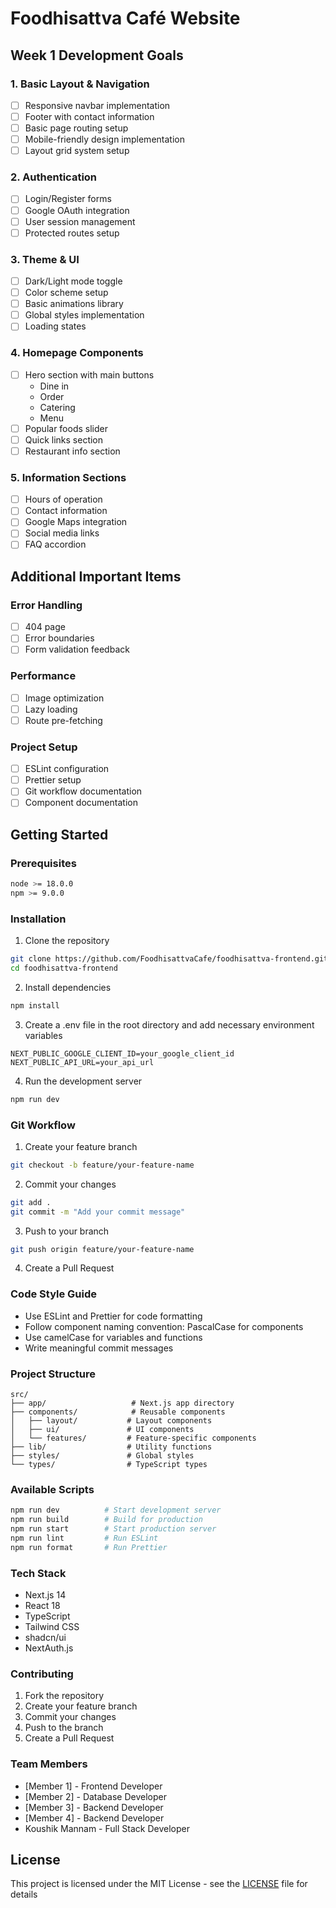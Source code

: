 # Foodhisattva Café Website

## Week 1 Development Goals

### 1. Basic Layout & Navigation
- [ ] Responsive navbar implementation
- [ ] Footer with contact information
- [ ] Basic page routing setup
- [ ] Mobile-friendly design implementation
- [ ] Layout grid system setup

### 2. Authentication
- [ ] Login/Register forms
- [ ] Google OAuth integration
- [ ] User session management
- [ ] Protected routes setup

### 3. Theme & UI
- [ ] Dark/Light mode toggle
- [ ] Color scheme setup
- [ ] Basic animations library
- [ ] Global styles implementation
- [ ] Loading states

### 4. Homepage Components
- [ ] Hero section with main buttons
  - Dine in
  - Order
  - Catering
  - Menu
- [ ] Popular foods slider
- [ ] Quick links section
- [ ] Restaurant info section

### 5. Information Sections
- [ ] Hours of operation
- [ ] Contact information
- [ ] Google Maps integration
- [ ] Social media links
- [ ] FAQ accordion

## Additional Important Items

### Error Handling
- [ ] 404 page
- [ ] Error boundaries
- [ ] Form validation feedback

### Performance
- [ ] Image optimization
- [ ] Lazy loading
- [ ] Route pre-fetching

### Project Setup
- [ ] ESLint configuration
- [ ] Prettier setup
- [ ] Git workflow documentation
- [ ] Component documentation

## Getting Started

### Prerequisites
```bash
node >= 18.0.0
npm >= 9.0.0
```

### Installation
1. Clone the repository
```bash
git clone https://github.com/FoodhisattvaCafe/foodhisattva-frontend.git
cd foodhisattva-frontend
```

2. Install dependencies
```bash
npm install
```

3. Create a .env file in the root directory and add necessary environment variables
```env
NEXT_PUBLIC_GOOGLE_CLIENT_ID=your_google_client_id
NEXT_PUBLIC_API_URL=your_api_url
```

4. Run the development server
```bash
npm run dev
```

### Git Workflow

1. Create your feature branch
```bash
git checkout -b feature/your-feature-name
```

2. Commit your changes
```bash
git add .
git commit -m "Add your commit message"
```

3. Push to your branch
```bash
git push origin feature/your-feature-name
```

4. Create a Pull Request

### Code Style Guide

- Use ESLint and Prettier for code formatting
- Follow component naming convention: PascalCase for components
- Use camelCase for variables and functions
- Write meaningful commit messages

### Project Structure
```
src/
├── app/                   # Next.js app directory
├── components/            # Reusable components
│   ├── layout/           # Layout components
│   ├── ui/               # UI components
│   └── features/         # Feature-specific components
├── lib/                  # Utility functions
├── styles/               # Global styles
└── types/                # TypeScript types
```

### Available Scripts
```bash
npm run dev          # Start development server
npm run build        # Build for production
npm run start        # Start production server
npm run lint         # Run ESLint
npm run format       # Run Prettier
```

### Tech Stack
- Next.js 14
- React 18
- TypeScript
- Tailwind CSS
- shadcn/ui
- NextAuth.js

### Contributing
1. Fork the repository
2. Create your feature branch
3. Commit your changes
4. Push to the branch
5. Create a Pull Request

### Team Members
- [Member 1] - Frontend Developer
- [Member 2] - Database Developer
- [Member 3] - Backend Developer
- [Member 4] - Backend Developer
- Koushik Mannam - Full Stack Developer

## License
This project is licensed under the MIT License - see the [LICENSE](LICENSE) file for details

